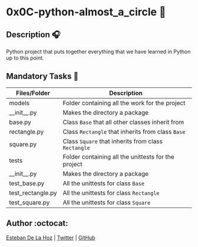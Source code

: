 # 0x0C-python-almost_a_circle :book:

## Description :headphones:

Python project that puts together everything that we have learned in Python up to this point.

## Mandatory Tasks :station:

| Files/Folder | Description |
| ------------ | ----------- |
| models | Folder containing all the work for the project |
| \_\_init\_\_.py | Makes the directory a package |
| base.py | Class `Base` that all other classes inherit from |
| rectangle.py | Class `Rectangle` that inherits from class `Base` |
| square.py | Class `Square` that inherits from class `Rectangle` |
| tests | Folder containing all the unittests for the project |
| \_\_init\_\_.py | Makes the directory a package |
| test_base.py | All the unittests for class `Base` |
| test_rectangle.py | All the unittests for class `Rectangle` |
| test_square.py | All the unittests for class `Square` |


## Author :octocat:

[Esteban De La Hoz](https://www.linkedin.com/in/esteban-de-la-hoz-romero-b6270017b/) | [Twitter](https://twitter.com/Esteban18911) | [GitHub](https://github.com/Esteban18911)
